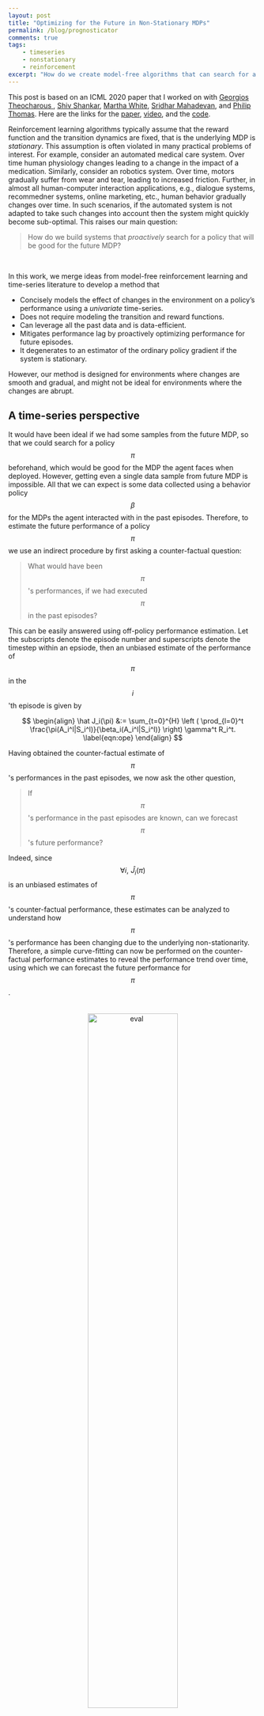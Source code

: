 ```yaml
---
layout: post
title: "Optimizing for the Future in Non-Stationary MDPs"
permalink: /blog/prognosticator
comments: true
tags:
    - timeseries
    - nonstationary
    - reinforcement
excerpt: "How do we create model-free algorithms that can search for a good policy in a non-stationary MDP?"
---
```



<div class="message">
  This post is based on an ICML 2020 paper that I worked on with <a href="https://research.adobe.com/person/georgios-theocharous/"> Georgios Theocharous </a>, <a href="https://scholar.google.com/citations?user=yK56jugAAAAJ&hl=en">Shiv Shankar</a>, <a href="https://webdocs.cs.ualberta.ca/~whitem/">Martha White</a>, <a href="https://people.cs.umass.edu/~mahadeva/Site/About_Me.html">Sridhar Mahadevan</a>, and <a href="https://people.cs.umass.edu/~pthomas/">Philip Thomas</a>. Here are the links for the <a href="https://arxiv.org/abs/2005.08158">paper</a>, <a href="https://icml.cc/virtual/2020/poster/6316">video</a>,  and the <a href="https://github.com/yashchandak/OptFuture_NSMDP"> code</a>.
</div>


Reinforcement learning algorithms typically assume that the reward function and the transition dynamics are fixed, that is the underlying MDP is *stationary*. This assumption is often violated in many practical problems of interest. For example, consider an automated medical care system. Over time human physiology changes leading to a change in the impact of a medication. Similarly, consider an robotics system. Over time, motors gradually suffer from wear and tear, leading to increased friction. Further, in almost all human-computer interaction applications, e.g., dialogue systems, recommedner systems, online marketing, etc., human behavior gradually changes over time. In such scenarios, if the automated system is not adapted to take such changes into account then the system might quickly become sub-optimal.  This raises our main question:
 
 > How do we build systems that *proactively* search for a policy that will be good for the future MDP?

<br>

 In this work, we merge ideas from model-free reinforcement learning and time-series literature to develop a method that 
 - Concisely models the effect of changes in the environment on a policy’s performance using a *univariate* time-series.
 - Does not require modeling the transition and reward functions.
 - Can leverage all the past data and is data-efficient.
 - Mitigates performance lag by proactively optimizing performance for future episodes.
 - It degenerates to an estimator of the ordinary policy gradient if the system is stationary.

However, our method is designed for environments where changes are smooth and gradual, and might not be ideal for environments where the changes are abrupt.


## A time-series perspective    


It would have been ideal if we had some samples from the future MDP, so that we could search for a policy $$\pi$$ beforehand, which would be good for the MDP the agent faces when deployed. However, getting even a single data sample from future MDP is impossible. All that we can expect is some data collected using a behavior policy $$\beta$$ for the MDPs the agent interacted with in the past episodes. 
  Therefore, to estimate the future performance of a policy $$\pi$$ we use an indirect procedure by first asking a counter-factual question:  
  > What would have been $$\pi$$'s performances, if we had executed $$\pi$$ in the past episodes?
  
  
 This can be easily answered using off-policy performance estimation. Let the subscripts denote the episode number and superscripts denote the timestep within an epsiode, then an unbiased estimate of the performance of $$\pi$$ in the $$i$$'th episode is given by
  
 $$
\begin{align}
     \hat J_i(\pi) &:=  \sum_{t=0}^{H} \left ( \prod_{l=0}^t 
    \frac{\pi(A_i^l|S_i^l)}{\beta_i(A_i^l|S_i^l)} \right) \gamma^t R_i^t. \label{eqn:ope}
\end{align}
 $$ 
  
 Having obtained the counter-factual estimate of $$\pi$$'s performances in the past episodes, we now ask the other question,
 
 > If $$\pi$$'s performance in the past episodes are known, can we forecast $$\pi$$'s future performance?
 
 Indeed, since $$\forall i, \,\, \hat J_i(\pi)$$ is an unbiased estimates of $$\pi$$'s counter-factual performance, these estimates can be analyzed to understand how $$\pi$$'s performance has been changing due to the underlying non-stationarity. Therefore, a simple curve-fitting can now be performed on the counter-factual performance estimates to reveal the performance trend over time, using which we can forecast the future performance for $$\pi$$. 
  


 <p align="center">
 <img src="/images/blog/optfuture/idea2.png" alt="eval" style="width: 60%;  margin:20px 20px; border-radius:0%" />
 </p>
 
 
The above images illustrate the key idea. In a stationary environment, since the performance of $$\pi$$ is constant across episodes, off-policy evaluation provides a noisy estimate about a constant value for $$\pi$$'s past performances. In comparison, in a non-stationary setting, off-policy evaluation provides a noisy estimate about a time-varying value for $$\pi$$'s past performances. Therefore, irrespective of the domain complexity, $$\pi$$'s future performance $$J_{k+1}(\theta)$$ can now be forecasted using a *univariate* time series function $$\Psi$$ that takes as input the counter-factual performance estimates for the past episodes,

$$\begin{align}
    \hat J_{k+1}(\theta) :=  \Psi (\hat J_1(\pi), \hat J_2(\pi), ...., \hat J_k(\pi)). \label{eqn:forecaster}
\end{align}$$

Here is a simple example using least-squares regression. Let $$X := [1, 2, ..., k]^\top \in \mathbb{R}^{k \times 1}$$ and $$ Y := [\hat J_1(\pi), \hat J_2(\pi), \hat J_2(\pi), ..., \hat J_k(\pi)]^\top  \in \mathbb{R}^{k \times 1}$$, where $$k$$ is the number for the last episode observed. Since performance trends need not be linear, let $$\phi(x) \in \mathbb{R}^{1 \times d}$$ denote a $$d$$-dimensional basis function (e.g., Fourier basis) for encoding the time index, and $$\Phi$$ be the corresponding basis matrix, such that non-linear performance trends can be captured. Then an estimate of $$\pi$$'s performance can be estiamted as

$$
\begin{align}
   \hat J_{k+1}(\pi) =  \phi(k+1)(\Phi^\top  \Phi)^{-1}\Phi^\top Y.
\end{align}
$$


Note that this approach naturally generalizes for the stationary setting as well, where the time series trend essentially corresponds to a horizontal line.


## Optimizing the future performance

Using the time-series perspective, we saw how future performance of a given policy $$\pi$$ can be estimated. Now, to search for a policy that would maximize the future performance, we take a differentiable programming perspective and treat *least-squares regression as a differentiable operator*. 

 
 <p align="center">
     <img src="/images/blog/optfuture/idea.png" alt="idea" style="vertical-align:middle; width: 40%; margin:20px 20px; border-radius:0%" />
     </p>
 
The above image illustrates the main idea. The dotted lines represent that we cannot use conventional methods to compute or estimate gradients of $$\hat J_{k+1}(\theta)$$ as we have no samples from the future MDP. Instead, we estimate $$J_{k+1}(\theta)$$ as a composition of two programs: one which connects the policy’s parameters to its past performances, and the other which forecasts future performance as a function of these past performances. An optimization procedure can be  obtained by taking derivatives through this composition of programs to update policy parameters in a direction that maximizes future performance.

$$
\begin{align}
    \frac{ d \hat J_{k+1}(\theta)}{d \theta} &= \frac{d \Psi(\hat J_1(\theta), ..., \hat J_k(\theta))}{d \theta} \\
    %
    &= \sum_{i=1}^k \underbrace{ \frac{\partial \Psi(\hat J_1(\theta), ..., \hat J_k(\theta))}{\partial \hat J_i(\theta)}}_{\text{(a)}}\cdot \underbrace{ \frac{d \hat J_i(\theta)}{d \theta}}_{(b)}. \,\,\, 
\end{align}
$$

This decomposition has an elegant intuitive interpretation. The terms assigned to $$(a)$$ correspond to how the future prediction would change as a function of past outcomes, and the terms in $$(b)$$ indicate how the past outcomes would change due to changes in the parameters of the policy $$\pi^\theta$$. Here, term (b) can be obtained using standard off-policy gradient estimators and term (a) can be obtained as the following, 

\begin{align}
    \frac{\partial \hat J_{k+1}(\theta)}{\partial \hat J_i(\theta)}  &= \frac{\partial \phi(k+1)(\Phi^\top  \Phi)^{-1}\Phi^\top  Y}{\partial Y_i} \\
    %
    = [ \phi(k+1)(\Phi^\top  \Phi)^{-1}\Phi^\top  ]_i.
\end{align}

Computationally, calculating $$(\Phi^\top  \Phi)^{-1}$$ is also cheap as $$(\Phi^\top  \Phi)^{-1} \in \mathbb{R}^{d\times d}$$, where $$d$$ is the dimension of the basis and is extremely small compared to the number of data-points.

## An intriguing behavior 

In the equation for the total derivative above, notice that as the scalar term (a) is multiplied by the off-policy gradient term (b), the gradient $$ d \hat J_{k+1}(\theta)/d \theta$$ can be viewed as a weighted sum of off-policy policy gradients. To understand these weights better,  in the left of the following figure we provide a visualization for the weights obtained from term (a) for different episodes $$i \in [1, 100]$$.

 <p align="center">
     <img align="left" src="/images/blog/optfuture/weights.png" alt="idea" style="width: 30%; margin:10px 20px; border-radius:0%" />
 <img src="/images/blog/optfuture/Eval.png" alt="Eval" style="width: 35%;margin:20px 30px; border-radius:0%" />
     </p>
     
  
 Perhaps intriguingly, when an identity basis or Fourier basis is used for $$\phi$$, we notice perhaps an occurrence of negative weights, suggesting that the optimization procedure should move towards a policy that had *lower* performance in some of the past episodes!
   
   <br>
   
   While this negative weighting seems unusual at first glance, it has an simple interpretation in hindsight.  Consider the image on the right above. 
Despite having lower estimates of return everywhere, $$\pi_2$$'s rising trend suggests that it might have higher performance in the future, that is, $$J_{k+1}(\pi_2) > J_{k+1}(\pi_1)$$.
However, existing online learning methods like follow-the-leader maximize performance on all the past data uniformly (i.e., the green curve in the left image which gives equal weight to each episode). 
Similarly, the exponential weights (red curve) are representative of approaches that only optimize using data from recent episodes and discard previous data.
Either of these methods that use only *non-negative* weights cannot capture the trend to forecast $$J_{k+1}(\pi_2) > J_{k+1}(\pi_1)$$.

<br> 
In comparison, the weights obtained when using the identity basis would facilitate *minimization* of performances in the distant past and maximization of performance in the recent past.
Intuitively, this means that it moves towards a policy whose performance is on a *linear rise*, as it expects that policy to have better performance in the future. Fourier basis further extends this idea while removing the restriction on the trend to be linear. 
Observe the alternating sign of weights in the figure above when using the Fourier basis.
This suggests that the optimization procedure will take into account the *sequential differences* in performances over the past, thereby favoring the policy that has shown the most performance increments in the past. Further, these weights are obtained automatically as a by-product of regression.
   


### Going Further

- One of the key drawbacks of using importance sampling is the variance resulting due to it. To mitigate variance, a popular method in stationary setting is to use weighted importance sampling (WIS). We show in our paper, that the idea of WIS can also be extended to non-stationary settings to significantly reduce variance. We encourage interested readers to check out more details and empirical results in the [paper](https://arxiv.org/abs/2005.08158).

- There have been several recent works in RL that provide better off-policy estimates, and at the same time, there is an extensive literature on analyzing non-stationary time-series data. We hope that our framework can bring these two communities closer.

- In another [blogpost](/blog/spin), I discuss our NeurIPS 2020 work that takes an initial step towards further bridging ideas from the time-series literature to provide safe policy-improvement in non-stationary MDPs.


